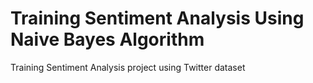 # Training Sentiment Analysis Using Naive Bayes Algorithm
Training Sentiment Analysis project using Twitter dataset
